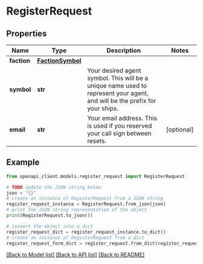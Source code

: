 # RegisterRequest


## Properties

Name | Type | Description | Notes
------------ | ------------- | ------------- | -------------
**faction** | [**FactionSymbol**](FactionSymbol.md) |  | 
**symbol** | **str** | Your desired agent symbol. This will be a unique name used to represent your agent, and will be the prefix for your ships. | 
**email** | **str** | Your email address. This is used if you reserved your call sign between resets. | [optional] 

## Example

```python
from openapi_client.models.register_request import RegisterRequest

# TODO update the JSON string below
json = "{}"
# create an instance of RegisterRequest from a JSON string
register_request_instance = RegisterRequest.from_json(json)
# print the JSON string representation of the object
print(RegisterRequest.to_json())

# convert the object into a dict
register_request_dict = register_request_instance.to_dict()
# create an instance of RegisterRequest from a dict
register_request_form_dict = register_request.from_dict(register_request_dict)
```
[[Back to Model list]](../README.md#documentation-for-models) [[Back to API list]](../README.md#documentation-for-api-endpoints) [[Back to README]](../README.md)


